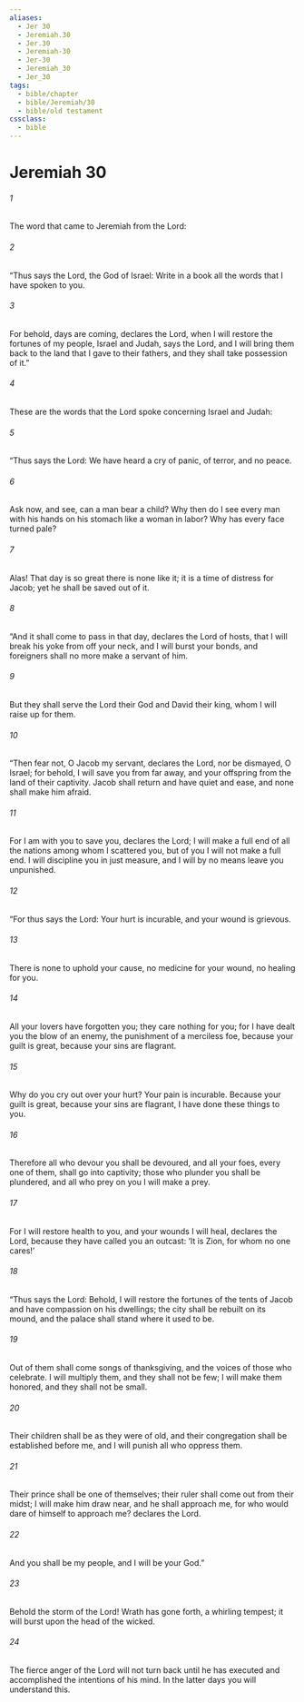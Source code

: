 ```yaml
---
aliases:
  - Jer 30
  - Jeremiah.30
  - Jer.30
  - Jeremiah-30
  - Jer-30
  - Jeremiah_30
  - Jer_30
tags:
  - bible/chapter
  - bible/Jeremiah/30
  - bible/old testament
cssclass:
  - bible
---
```


# Jeremiah 30

###### 1
The word that came to Jeremiah from the Lord:
###### 2
“Thus says the Lord, the God of Israel: Write in a book all the words that I have spoken to you.
###### 3
For behold, days are coming, declares the Lord, when I will restore the fortunes of my people, Israel and Judah, says the Lord, and I will bring them back to the land that I gave to their fathers, and they shall take possession of it.”
###### 4
These are the words that the Lord spoke concerning Israel and Judah:
###### 5
“Thus says the Lord: We have heard a cry of panic, of terror, and no peace.
###### 6
Ask now, and see, can a man bear a child? Why then do I see every man with his hands on his stomach like a woman in labor? Why has every face turned pale?
###### 7
Alas! That day is so great there is none like it; it is a time of distress for Jacob; yet he shall be saved out of it.
###### 8
“And it shall come to pass in that day, declares the Lord of hosts, that I will break his yoke from off your neck, and I will burst your bonds, and foreigners shall no more make a servant of him.
###### 9
But they shall serve the Lord their God and David their king, whom I will raise up for them.
###### 10
“Then fear not, O Jacob my servant, declares the Lord, nor be dismayed, O Israel; for behold, I will save you from far away, and your offspring from the land of their captivity. Jacob shall return and have quiet and ease, and none shall make him afraid.
###### 11
For I am with you to save you, declares the Lord; I will make a full end of all the nations among whom I scattered you, but of you I will not make a full end. I will discipline you in just measure, and I will by no means leave you unpunished.
###### 12
“For thus says the Lord: Your hurt is incurable, and your wound is grievous.
###### 13
There is none to uphold your cause, no medicine for your wound, no healing for you.
###### 14
All your lovers have forgotten you; they care nothing for you; for I have dealt you the blow of an enemy, the punishment of a merciless foe, because your guilt is great, because your sins are flagrant.
###### 15
Why do you cry out over your hurt? Your pain is incurable. Because your guilt is great, because your sins are flagrant, I have done these things to you.
###### 16
Therefore all who devour you shall be devoured, and all your foes, every one of them, shall go into captivity; those who plunder you shall be plundered, and all who prey on you I will make a prey.
###### 17
For I will restore health to you, and your wounds I will heal, declares the Lord, because they have called you an outcast: ‘It is Zion, for whom no one cares!’
###### 18
“Thus says the Lord: Behold, I will restore the fortunes of the tents of Jacob and have compassion on his dwellings; the city shall be rebuilt on its mound, and the palace shall stand where it used to be.
###### 19
Out of them shall come songs of thanksgiving, and the voices of those who celebrate. I will multiply them, and they shall not be few; I will make them honored, and they shall not be small.
###### 20
Their children shall be as they were of old, and their congregation shall be established before me, and I will punish all who oppress them.
###### 21
Their prince shall be one of themselves; their ruler shall come out from their midst; I will make him draw near, and he shall approach me, for who would dare of himself to approach me? declares the Lord.
###### 22
And you shall be my people, and I will be your God.”
###### 23
Behold the storm of the Lord! Wrath has gone forth, a whirling tempest; it will burst upon the head of the wicked.
###### 24
The fierce anger of the Lord will not turn back until he has executed and accomplished the intentions of his mind. In the latter days you will understand this.


